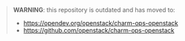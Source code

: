 > **WARNING**: this repository is outdated and has moved to:
>
> * https://opendev.org/openstack/charm-ops-openstack
> * https://github.com/openstack/charm-ops-openstack
